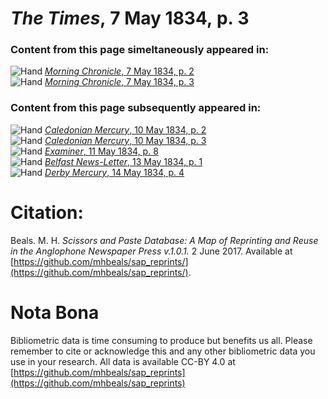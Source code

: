 # *The Times*, 7 May 1834, p. 3  
  
### Content from this page simeltaneously appeared in:  
![Hand](http://scissorsandpaste.net/wp-content/uploads/2017/06/smallhandpointer.png) [*Morning Chronicle*, 7 May 1834, p. 2](https://mhbeals.github.io/sap_html/Morning-Chronicle/Morning-Chronicle-7-May-1834-p-2)  
![Hand](http://scissorsandpaste.net/wp-content/uploads/2017/06/smallhandpointer.png) [*Morning Chronicle*, 7 May 1834, p. 3](https://mhbeals.github.io/sap_html/Morning-Chronicle/Morning-Chronicle-7-May-1834-p-3)  
  
### Content from this page subsequently appeared in:  
![Hand](http://scissorsandpaste.net/wp-content/uploads/2017/06/smallhandpointer.png) [*Caledonian Mercury*, 10 May 1834, p. 2](https://mhbeals.github.io/sap_html/Caledonian-Mercury/Caledonian-Mercury-10-May-1834-p-2)  
![Hand](http://scissorsandpaste.net/wp-content/uploads/2017/06/smallhandpointer.png) [*Caledonian Mercury*, 10 May 1834, p. 3](https://mhbeals.github.io/sap_html/Caledonian-Mercury/Caledonian-Mercury-10-May-1834-p-3)  
![Hand](http://scissorsandpaste.net/wp-content/uploads/2017/06/smallhandpointer.png) [*Examiner*, 11 May 1834, p. 8](https://mhbeals.github.io/sap_html/Examiner/Examiner-11-May-1834-p-8)  
![Hand](http://scissorsandpaste.net/wp-content/uploads/2017/06/smallhandpointer.png) [*Belfast News-Letter*, 13 May 1834, p. 1](https://mhbeals.github.io/sap_html/Belfast-News-Letter/Belfast-News-Letter-13-May-1834-p-1)  
![Hand](http://scissorsandpaste.net/wp-content/uploads/2017/06/smallhandpointer.png) [*Derby Mercury*, 14 May 1834, p. 4](https://mhbeals.github.io/sap_html/Derby-Mercury/Derby-Mercury-14-May-1834-p-4)  


# Citation: 

Beals. M. H. *Scissors and Paste Database: A Map of Reprinting and Reuse in the Anglophone Newspaper Press v.1.0.1.* 2 June 2017. Available at [https://github.com/mhbeals/sap_reprints/](https://github.com/mhbeals/sap_reprints/). 

# Nota Bona

Bibliometric data is time consuming to produce but benefits us all. Please remember to cite or acknowledge this and any other bibliometric data you use in your research. All data is available CC-BY 4.0 at [https://github.com/mhbeals/sap_reprints](https://github.com/mhbeals/sap_reprints)
